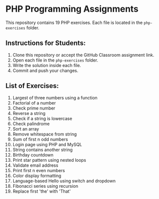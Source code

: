 # PHP Programming Assignments

This repository contains 19 PHP exercises. Each file is located in the `php-exercises` folder.

## Instructions for Students:
1. Clone this repository or accept the GitHub Classroom assignment link.
2. Open each file in the `php-exercises` folder.
3. Write the solution inside each file.
4. Commit and push your changes.

## List of Exercises:
1. Largest of three numbers using a function
2. Factorial of a number
3. Check prime number
4. Reverse a string
5. Check if a string is lowercase
6. Check palindrome
7. Sort an array
8. Remove whitespace from string
9. Sum of first n odd numbers
10. Login page using PHP and MySQL
11. String contains another string
12. Birthday countdown
13. Print star pattern using nested loops
14. Validate email address
15. Print first n even numbers
16. Color display formatting
17. Language-based Hello using switch and dropdown
18. Fibonacci series using recursion
19. Replace first 'the' with 'That'
